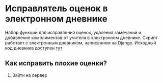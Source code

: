 # Исправлятель оценок в электронном дневнике
Набор функций для исправления оценок, удаления замечаний и добавление комплиментов от учителя в электронном дневнике.
Скрипт работает с электронным дневником, написанном на Django.
Исходный код дневника доступен [тут](https://github.com/devmanorg/e-diary/tree/master)

## Как исправить плохие оценки?
1. Зайти на сервер